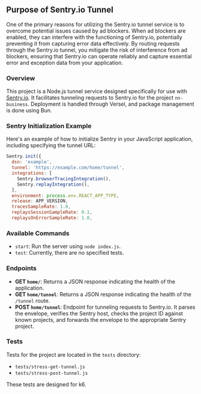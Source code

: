 ## Purpose of Sentry.io Tunnel

One of the primary reasons for utilizing the Sentry.io tunnel service is to overcome potential issues caused by ad blockers. When ad blockers are enabled, they can interfere with the functioning of Sentry.io, potentially preventing it from capturing error data effectively. By routing requests through the Sentry.io tunnel, you mitigate the risk of interference from ad blockers, ensuring that Sentry.io can operate reliably and capture essential error and exception data from your application.

### Overview

This project is a Node.js tunnel service designed specifically for use with [Sentry.io](https://sentry.io/). It facilitates tunneling requests to Sentry.io for the project `nn-business`. Deployment is handled through Versel, and package management is done using Bun.


### Sentry Initialization Example

Here's an example of how to initialize Sentry in your JavaScript application, including specifying the tunnel URL:

```javascript
Sentry.init({
  dsn: 'example',
  tunnel: 'https://example.com/home/tunnel',
  integrations: [
    Sentry.browserTracingIntegration(),
    Sentry.replayIntegration(),
  ],
  environment: process.env.REACT_APP_TYPE,
  release: APP_VERSION,
  tracesSampleRate: 1.0, 
  replaysSessionSampleRate: 0.1, 
  replaysOnErrorSampleRate: 1.0,
```

### Available Commands

- `start`: Run the server using `node index.js`.
- `test`: Currently, there are no specified tests.

### Endpoints

- **GET `home/`**: Returns a JSON response indicating the health of the application.
- **GET `home/tunnel`**: Returns a JSON response indicating the health of the `/tunnel` route.
- **POST `home/tunnel`**: Endpoint for tunneling requests to Sentry.io. It parses the envelope, verifies the Sentry host, checks the project ID against known projects, and forwards the envelope to the appropriate Sentry project.

### Tests

Tests for the project are located in the `tests` directory:
- `tests/stress-get-tunnel.js`
- `tests/stress-post-tunnel.js`

These tests are designed for k6.
